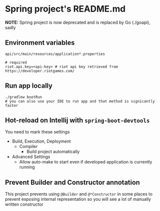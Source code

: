 # Spring project's README.md

**NOTE:** Spring project is now deprecated and is replaced by Go (./goapi), sadly

## Environment variables

`api/src/main/resources/application*.properties`

```
# required
riot.api.key=<api-key> # riot api key retrieved from https://developer.riotgames.com/
```

## Run app locally

```
./gradlew bootRun
# you can also use your IDE to run app and that method is signicantly faster
```

## Hot-reload on Intellij with `spring-boot-devtools`

You need to mark these settings

- Build, Execution, Deployment
  - Compiler
    - Build project automatically
- Advanced Settings
  - Allow auto-make to start even if developed application is currently running

## Prevent Builder and Constructor annotation

This project prevents using `@Builder` and `@*Constructor` in some places to prevent exposing internal representation so you will see a lot of manually written constructor
